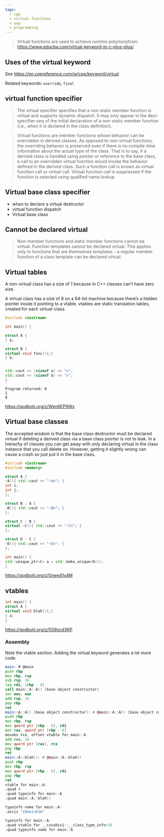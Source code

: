 ```yaml
---
tags:
  - cpp
  - virtual-functions
  - oop
  - programming
---
```





> Virtual functions are used to achieve runtime polymorphism
https://www.educba.com/virtual-keyword-in-c-plus-plus/

## Uses of the virtual keyword
See https://en.cppreference.com/w/cpp/keyword/virtual

Related keywords: `override`, `final`

## virtual function specifier
> The virtual specifier specifies that a non-static member function is virtual
> and supports dynamic dispatch. It may only appear in the decl-specifier-seq
> of the initial declaration of a non-static member function (i.e., when it is
> declared in the class definition).

> Virtual functions are member functions whose behavior can be overridden in
> derived classes. As opposed to non-virtual functions, the overriding behavior
> is preserved even if there is no compile-time information about the actual
> type of the class. That is to say, if a derived class is handled using
> pointer or reference to the base class, a call to an overridden virtual
> function would invoke the behavior defined in the derived class. Such a
> function call is known as virtual function call or virtual call. Virtual
> function call is suppressed if the function is selected using qualified name
> lookup

## Virtual base class specifier
- when to declare a virtual destructor
- virtual function dispatch
- Virtual base class

## Cannot be declared virtual
> Non-member functions and static member functions cannot be virtual. Function
> templates cannot be declared virtual. This applies only to functions that are
> themselves templates - a regular member function of a class template can be
> declared virtual.

## Virtual tables
A non-virtual class has a size of 1 because in C++ classes can’t have zero
size.

A virtual class has a size of 8 on a 64-bit machine because there’s a hidden
pointer inside it pointing to a vtable. vtables are static translation tables,
created for each virtual-class.

```cpp
#include <iostream>

int main() {

struct A {
} a;

struct B {
virtual void func(){;}
} b;


std::cout << (sizeof a) << "n";
std::cout << (sizeof b) << "n";
}
```

```text
Program returned: 0
1
8
```

https://godbolt.org/z/Wen6EP9Wx

## Virtual base classes
The accepted wisdom is that the base class destructor must be declared virtual if
deleting a derived class via a base class pointer is not to leak. In a hierachy
of classes you can get away with only declaring virtual in the class instance
that you call delete on. However, getting it slightly wrong can cause a crash
so just put it in the base class.

```cpp
#include <iostream>
#include <memory>

struct A {
~A(){ std::cout << "~An"; }
int i;
int j;
};

struct B : A {
~B(){ std::cout << "~Bn"; }
};

struct C : B {
virtual ~C(){ std::cout << "~Cn"; }
};

struct D : C {
~D(){ std::cout << "~Dn"; }
};

int main() {
std::unique_ptr<C> a = std::make_unique<D>();
}
```

https://godbolt.org/z/Gnee41v4M

## vtables

```cpp
int main() {
struct A {
virtual void blah(){;}
} a;
}
```

https://godbolt.org/z/5G9zcd3KP

### Assembly
Note the vtable section. Adding the virtual keyword generates a lot more code.

```asm
main: # @main
push rbp
mov rbp, rsp
sub rsp, 16
lea rdi, [rbp - 8]
call main::A::A() [base object constructor]
xor eax, eax
add rsp, 16
pop rbp
ret
main::A::A() [base object constructor]: # @main::A::A() [base object constructor]
push rbp
mov rbp, rsp
mov qword ptr [rbp - 8], rdi
mov rax, qword ptr [rbp - 8]
movabs rcx, offset vtable for main::A
add rcx, 16
mov qword ptr [rax], rcx
pop rbp
ret
main::A::blah(): # @main::A::blah()
push rbp
mov rbp, rsp
mov qword ptr [rbp - 8], rdi
pop rbp
ret
vtable for main::A:
.quad 0
.quad typeinfo for main::A
.quad main::A::blah()

typeinfo name for main::A:
.asciz "Z4mainE1A"

typeinfo for main::A:
.quad vtable for __cxxabiv1::__class_type_info+16
.quad typeinfo name for main::A
```
